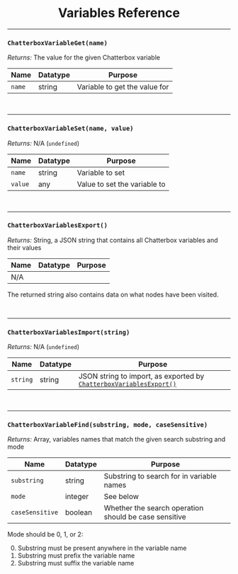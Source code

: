 <h1 align="center">Variables Reference</h1>

---

### `ChatterboxVariableGet(name)`

_Returns:_ The value for the given Chatterbox variable

| Name   | Datatype | Purpose                       |
| ------ | -------- | ----------------------------- |
| `name` | string   | Variable to get the value for |

&nbsp;

---

### `ChatterboxVariableSet(name, value)`

_Returns:_ N/A (`undefined`)

| Name    | Datatype | Purpose                      |
| ------- | -------- | ---------------------------- |
| `name`  | string   | Variable to set              |
| `value` | any      | Value to set the variable to |

&nbsp;

---

### `ChatterboxVariablesExport()`

_Returns:_ String, a JSON string that contains all Chatterbox variables and their values

| Name | Datatype | Purpose |
| ---- | -------- | ------- |
| N/A  |          |         |

The returned string also contains data on what nodes have been visited.

&nbsp;

---

### `ChatterboxVariablesImport(string)`

_Returns:_ N/A (`undefined`)

| Name     | Datatype | Purpose                                                                                                              |
| -------- | -------- | -------------------------------------------------------------------------------------------------------------------- |
| `string` | string   | JSON string to import, as exported by [`ChatterboxVariablesExport()`](reference-variables#chatterboxvariablesexport) |

&nbsp;

---

### `ChatterboxVariableFind(substring, mode, caseSensitive)`

_Returns:_ Array, variables names that match the given search substring and mode

| Name            | Datatype | Purpose                                               |
| --------------- | -------- | ----------------------------------------------------- |
| `substring`     | string   | Substring to search for in variable names             |
| `mode`          | integer  | See below                                             |
| `caseSensitive` | boolean  | Whether the search operation should be case sensitive |

Mode should be 0, 1, or 2:

0. Substring must be present anywhere in the variable name
1. Substring must prefix the variable name
2. Substring must suffix the variable name
